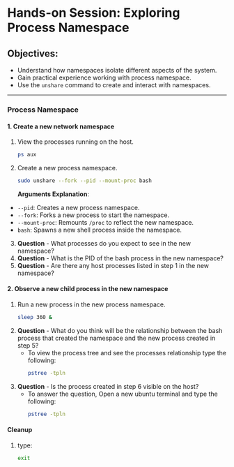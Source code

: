 # Hands-on Session: Exploring Process Namespace

## Objectives:
- Understand how namespaces isolate different aspects of the system.
- Gain practical experience working with process namespace.
- Use the `unshare` command to create and interact with namespaces.

---

### Process Namespace

#### 1. Create a new network namespace

1. View the processes running on the host.
   ```bash
   ps aux
   ```
2. Create a new process namespace.
   ```bash
   sudo unshare --fork --pid --mount-proc bash
   ```
   **Arguments Explanation**:
  - `--pid`: Creates a new process namespace.
  - `--fork`: Forks a new process to start the namespace.
  - `--mount-proc`: Remounts `/proc` to reflect the new namespace.
  - `bash`: Spawns a new shell process inside the namespace.

3. **Question** - What processes do you expect to see in the new namespace?
4. **Question** - What is the PID of the bash process in the new namespace?
5. **Question** - Are there any host processes listed in step 1 in the new namespace?

#### 2. Observe a new child process in the new namespace

1. Run a new process in the new process namespace.
   ```bash
   sleep 360 &
   ```
2. **Question** - What do you think will be the relationship between the bash process that created the namespace and the new process created in step 5?
   - To view the process tree and see the processes relationship type the following:
      ```bash
      pstree -tpln
      ```
3. **Question** - Is the process created in step 6 visible on the host? 
   - To answer the question, Open a new ubuntu terminal and type the following:
      ```bash
      pstree -tpln
      ```
#### Cleanup
1. type:
   ```bash
   exit
   ```